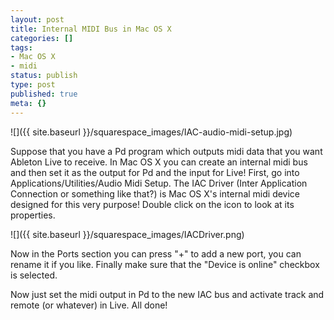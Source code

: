 ```yaml
---
layout: post
title: Internal MIDI Bus in Mac OS X
categories: []
tags:
- Mac OS X
- midi
status: publish
type: post
published: true
meta: {}
---
```


![]({{ site.baseurl }}/squarespace_images/IAC-audio-midi-setup.jpg)

Suppose that you have a Pd program which outputs midi data that you want Ableton Live to receive. In Mac OS X you can create an internal midi bus and then set it as the output for Pd and the input for Live! First, go into Applications/Utilities/Audio Midi Setup. The IAC Driver (Inter Application Connection or something like that?) is Mac OS X's internal midi device designed for this very purpose! Double click on the icon to look at its properties.

![]({{ site.baseurl }}/squarespace_images/IACDriver.png)

Now in the Ports section you can press "+" to add a new port, you can rename it if you like. Finally make sure that the "Device is online" checkbox is selected.

Now just set the midi output in Pd to the new IAC bus and activate track and remote (or whatever) in Live. All done!

